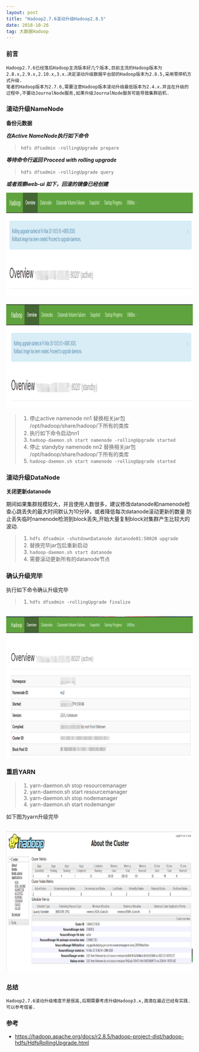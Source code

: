 ```yaml
---
layout: post
title: "Hadoop2.7.6滚动升级Hadoop2.8.5"
date: 2018-10-26
tag: 大数据Hadoop
---
```


### 前言
    
	Hadoop2.7.6已经落后Hadoop主流版本好几个版本,目前主流的Hadoop版本为2.8.x,2.9.x,2.10.x,3.x.决定滚动升级数据平台部的Hadoop版本为2.8.5,采用零停机方式升级.
	笔者的Hadoop版本为2.7.6,需要注意Hadoop版本滚动升级最低版本为2.4.x.并且在升级的过程中,不要动JournalNode服务,如果升级JournalNode服务可能导致集群宕机.

### 滚动升级NameNode

**备份元数据**

***在Active NameNode执行如下命令***

> `hdfs dfsadmin -rollingUpgrade prepare`

***等待命令行返回 Proceed with rolling upgrade***

> `hdfs dfsadmin -rollingUpgrade query`

***或者观察web-ui 如下，回滚的镜像已经创建***

<div align="left">
<img src="/images/posts/hadoop3/rollupdate1.png" height="280" width="1180" />  
</div>

<br/>

<div align="left">
<img src="/images/posts/hadoop3/rollupdate2.png" height="280" width="1180" />  
</div>

> 1. 停止active namenode nn1 替换相关jar包 /opt/hadoop/share/hadoop/下所有的类库
> 2. 执行如下命令启动nn1
> 3. `hadoop-daemon.sh start namenode -rollingUpgrade started`
> 4. 停止 standyby namenode nn2 替换相关jar包 /opt/hadoop/share/hadoop/下所有的类库
> 5. `hadoop-daemon.sh start namenode -rollingUpgrade started`

### 滚动升级DataNode

**关闭更新datanode**

  期间如果集群规模较大，并且使用人数很多，建议修改datanode和namenode检查心跳丢失的最大时间默认为10分钟，或者降低每次datanode滚动更新的数量
  防止丢失临时namenode检测到block丢失,开始大量复制block对集群产生比较大的波动.

> 1. `hdfs dfsadmin -shutdownDatanode datanode01:50020 upgrade`
> 2. 替换完毕jar包后重新启动
> 3. `hadoop-daemon.sh start datanode`
> 4. 需要滚动更新所有的datanode节点

### 确认升级完毕

  执行如下命令确认升级完毕
  
> 1. `hdfs dfsadmin -rollingUpgrade finalize`

<br/>
<div align="left">
<img src="/images/posts/hadoop3/rollupdate3.png" height="380" width="1180" />  
</div>

### 重启YARN

> 1. yarn-daemon.sh stop resourcemanager
> 2. yarn-daemon.sh start resourcemanager
> 3. yarn-daemon.sh stop nodemanager
> 4. yarn-daemon.sh start nodemanger

 如下图为yarn升级完毕

<br/>
<div align="left">
<img src="/images/posts/hadoop3/rollupdate4.png" height="380" width="1180" />  
</div>

### 总结
	Hadoop2.7.6滚动升级难度不是很高,后期需要考虑升级Hadoop3.x,滴滴在最近已经有实践.可以参考借鉴.

### 参考

* https://hadoop.apache.org/docs/r2.8.5/hadoop-project-dist/hadoop-hdfs/HdfsRollingUpgrade.html
